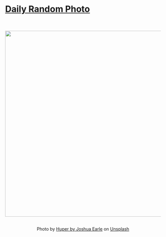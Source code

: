 # [Daily Random Photo](https://www.dailyrandomphoto.com/)

<div align="center">
  <br>
  <br>
  <a href="https://www.dailyrandomphoto.com/p/2020/2020-08-10/"><img src="https://images.unsplash.com/photo-1596550782892-01e5f0229ce7?ixlib=rb-1.2.1&q=80&fm=jpg&crop=entropy&cs=tinysrgb&w=1080&fit=max&ixid=eyJhcHBfaWQiOjc3NTA4fQ" width="600px"></a>
  <br>
  <br>
  <p class="has-text-grey">Photo by <a href="https://unsplash.com/@huper?utm_source=Daily%20Random%20Photo&amp;utm_medium=referral" target="_blank" rel="noopener noreferrer">Huper by Joshua Earle</a> on <a href="https://unsplash.com/photos/5lgPYsE_qe0?utm_source=Daily%20Random%20Photo&amp;utm_medium=referral" target="_blank" rel="noopener noreferrer">Unsplash</a></p>
</div>
